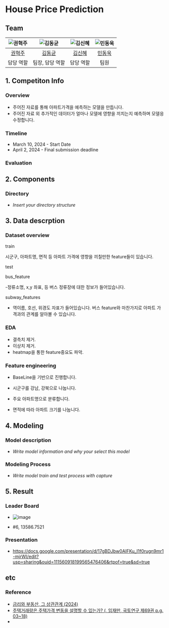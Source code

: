 # House Price Prediction

## Team

| ![권혁주](https://avatars.githubusercontent.com/u/156163982?v=4) | ![김동균](https://avatars.githubusercontent.com/u/156163982?v=4) | ![김신혜](https://avatars.githubusercontent.com/u/156163982?v=4) | ![민동욱](https://avatars.githubusercontent.com/u/156163982?v=4) |
| :--------------------------------------------------------------: | :--------------------------------------------------------------: | :--------------------------------------------------------------: | :--------------------------------------------------------------: |
|            [권혁주](https://github.com/juyoll)             |            [김동균](https://github.com/sq4567)             |            [김신혜](https://github.com/upstageailab2324)             |            [민동욱](https://github.com/mindw96)             |    
|                            담당 역할                             |                            팀장, 담당 역할                             |                            담당 역할                             |                            팀원                            |

## 1. Competiton Info

### Overview

- 주어진 자료를 통해 아파트가격을 예측하는 모델을 만듭니다.
- 주어진 자료 외 추가적인 데이터가 얼마나 모델에 영향을 끼치는지 예측하며 모델응 수정합니다.

### Timeline

- March 10, 2024 - Start Date
-  April 2, 2024 - Final submission deadline

### Evaluation



## 2. Components

### Directory

- _Insert your directory structure_

## 3. Data descrption

### Dataset overview
train

시군구, 아파트명, 면적 등 아파트 가격에 영향을 끼칠만한 feature들이 있습니다. 

test

bus_feature

-정류소명, x,y 좌표, 등 버스 정류장에 대한 정보가 들어있습니다. 


subway_features

- 역이름, 호선, 위경도 자표가 들어있습니다.
버스 feature와 마찬가지로 아파트 가격과의 관계를 알아볼 수 있습니다. 

### EDA
- 결측치 제거.
- 이상치 제거.
- heatmap을 통한 feature중요도 파악. 

### Feature engineering

- BaseLine을 기반으로 진행합니다.

- 시군구를 강남, 강북으로 나눕니다.
- 주요 아파트명으로 분류합니다.
- 면적에 따라 아파트 크기를 나눕니다. 
## 4. Modeling

### Model description

- _Write model information and why your select this model_

### Modeling Process

- _Write model train and test process with capture_

## 5. Result

### Leader Board


- ![image](https://github.com/UpstageAILab2/upstage-ml-regression-ml-05/assets/69085457/c458ee76-322c-4782-81bd-aa7f1187c92a)

- #6, 13586.7521

### Presentation

- https://docs.google.com/presentation/d/17gBDJbw0AIFKu_I1f0rugn9mr1-mjrWI/edit?usp=sharing&ouid=111560918199565476406&rtpof=true&sd=true

## etc

### Reference

- [금리와 부동산, 그 상관관계 (2024)](https://zippoom.com/content/detail/251)
- [주택거래량은 주택가격 변동을 설명할 수 있는가? (, 임재만, 국토연구 제69권 p.g. 03~18)](https://www.dbpia.co.kr/journal/articleDetail?nodeId=NODE01663054)
- []()
